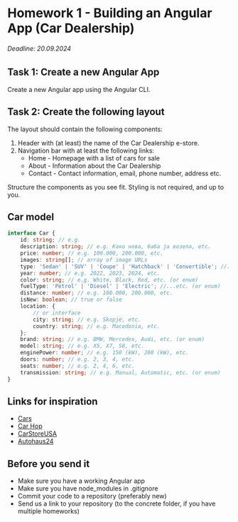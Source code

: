 # Homework 1 - Building an Angular App (Car Dealership)

###### Deadline: 20.09.2024

## Task 1: Create a new Angular App

Create a new Angular app using the Angular CLI.

## Task 2: Create the following layout

The layout should contain the following components:

1. Header with (at least) the name of the Car Dealership e-store.
2. Navigation bar with at least the following links:
   - Home - Homepage with a list of cars for sale
   - About - Information about the Car Dealership
   - Contact - Contact information, email, phone number, address etc.

Structure the components as you see fit. Styling is not required, and up to you.

## Car model

```ts
interface Car {
	id: string; // e.g.
	description: string; // e.g. Како нова, баба ја возела, etc.
	price: number; // e.g. 100.000, 200.000, etc.
	images: string[]; // array of image URLs
	type: 'Sedan' | 'SUV' | 'Coupe' | 'Hatchback' | 'Convertible'; //...etc. (or enum)
	year: number; // e.g. 2022, 2023, 2024, etc.
	color: string; // e.g. White, Black, Red, etc. (or enum)
	fuelType: 'Petrol' | 'Diesel' | 'Electric'; //...etc. (or enum)
	distance: number; // e.g. 100.000, 200.000, etc.
	isNew: boolean; // true or false
	location: {
		// or interface
		city: string; // e.g. Skopje, etc.
		country: string; // e.g. Macedonia, etc.
	};
	brand: string; // e.g. BMW, Mercedes, Audi, etc. (or enum)
	model: string; // e.g. X5, X7, S8, etc.
	enginePower: number; // e.g. 150 (kW), 200 (kW), etc.
	doors: number; // e.g. 2, 3, 4, etc.
	seats: number; // e.g. 2, 4, 6, etc.
	transmission: string; // e.g. Manual, Automatic, etc. (or enum)
}
```

## Links for inspiration

- [Cars](https://www.cars.com/)
- [Car Hop](https://www.carhop.com/)
- [CarStoreUSA](https://www.carstoreusa.com/)
- [Autohaus24](https://www.autohaus24.de/)

## Before you send it

- Make sure you have a working Angular app
- Make sure you have node_modules in .gitignore
- Commit your code to a repository (preferably new)
- Send us a link to your repository (to the concrete folder, if you have multiple homeworks)
